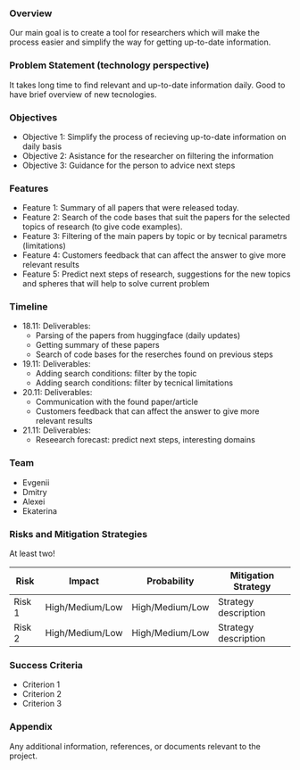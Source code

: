 ### Overview
Our main goal is to create a tool for researchers which will make the process easier and simplify the way for getting up-to-date information.

###  Problem Statement (technology perspective)
It takes long time to find relevant and up-to-date information daily. Good to have brief overview of new tecnologies.

### Objectives
- Objective 1: Simplify the process of recieving up-to-date information on daily basis
- Objective 2: Asistance for the researcher on filtering the information
- Objective 3: Guidance for the person to advice next steps

### Features
- Feature 1: Summary of all papers that were released today.
- Feature 2: Search of the code bases that suit the papers for the selected topics of research (to give code examples).
- Feature 3: Filtering of the main papers by topic or by tecnical parametrs (limitations)
- Feature 4: Customers feedback that can affect the answer to give more relevant results
- Feature 5: Predict next steps of research, suggestions for the new topics and spheres that will help to solve current problem

### Timeline
- 18.11: Deliverables:
	- Parsing of the papers from huggingface (daily updates)
 	- Getting summary of these papers
  	- Search of code bases for the reserches found on previous steps
- 19.11: Deliverables:
	- Adding search conditions: filter by the topic
	- Adding search conditions: filter by tecnical limitations
- 20.11: Deliverables:
	- Communication with the found paper/article
 	- Customers feedback that can affect the answer to give more relevant results
- 21.11: Deliverables:
	- Reseearch forecast: predict next steps, interesting domains
### Team
- Evgenii
- Dmitry
- Alexei
- Ekaterina

### Risks and Mitigation Strategies

At least two!

| Risk   | Impact          | Probability     | Mitigation Strategy  |
| ------ | --------------- | --------------- | -------------------- |
| Risk 1 | High/Medium/Low | High/Medium/Low | Strategy description |
| Risk 2 | High/Medium/Low | High/Medium/Low | Strategy description |
### Success Criteria
- Criterion 1
- Criterion 2
- Criterion 3

### Appendix
Any additional information, references, or documents relevant to the project.

